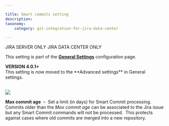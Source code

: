 ```yaml
---

title: Smart commits setting
description:
taxonomy:
    category: git-integration-for-jira-data-center

---
```

JIRA SERVER ONLY JIRA DATA CENTER ONLY

This setting is part of the [**General Settings**](/git-integration-for-jira-data-center/general-settings-gij-self-managed) configuration page.

<div class="bbb-callout bbb--tip">
    <div class="irow">
    <div class="ilogobox">
        <span class="logoimg"></span>
    </div>
    <div class="imsgbox">
        <b>VERSION 4.0.1+</b><br> This setting is now moved to the **Advanced settings** in General settings.
    </div>
    </div>
</div>
<br>

![](https://bigbrassband.atlassian.net/wiki/download/thumbnails/1207828834/gitserver-gencfg-smart-commits-age.png?version=1&modificationDate=1647775792877&cacheVersion=1&api=v2&width=668&height=99)

**Max commit age**  –  Set a limit (in days) for Smart Commit processing.  Commits older than the _Max commit age_ can be associated to the Jira issue but any Smart Commit commands will not be processed.  This protects against cases where old commits are merged into a new repository.

